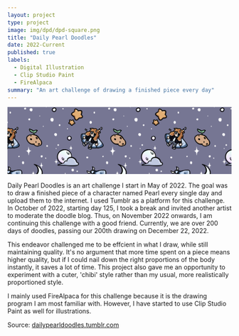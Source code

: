 ```yaml
---
layout: project
type: project
image: img/dpd/dpd-square.png
title: "Daily Pearl Doodles"
date: 2022-Current
published: true
labels:
  - Digital Illustration
  - Clip Studio Paint
  - FireAlpaca
summary: "An art challenge of drawing a finished piece every day"
---
```


<img class="img-fluid" src="../img/dpd/dpd-header.png">

Daily Pearl Doodles is an art challenge I start in May of 2022. The goal was to draw a finished piece of a character named Pearl every single day and upload them to the internet. I used Tumblr as a platform for this challenge. In October of 2022, starting day 125, I took a break and invited another artist to moderate the doodle blog. Thus, on November 2022 onwards, I am continuing this challenge with a good friend. Currently, we are over 200 days of doodles, passing our 200th drawing on December 22, 2022.

This endeavor challenged me to be effcient in what I draw, while still maintaining quality. It's no argument that more time spent on a piece means higher quality, but if I could nail down the right proportions of the body instantly, it saves a lot of time. This project also gave me an opportunity to experiment with a cuter, 'chibi' style rather than my usual, more realistically proportioned style.

I mainly used FireAlpaca for this challenge because it is the drawing program I am most familiar with. However, I have started to use Clip Studio Paint as well for illustrations.

Source: <a href="https://dailypearldoodles.tumblr.com/"><i class="large tumblr icon "></i>dailypearldoodles.tumblr.com</a>
